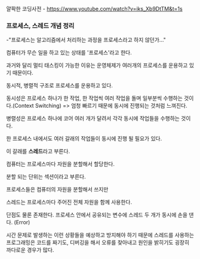 얄팍한 코딩사전 - https://www.youtube.com/watch?v=iks_Xb9DtTM&t=1s

### 프로세스, 스레드 개념 정리

-"프로세스는 알고리즘에서 처리하는 과정을 프로세스라고 하지 않던가..."


컴퓨터가 무슨 일을 하고 있는 상태를 '프로세스'라고 한다.

과거와 달리 멀티 태스킹이 가능한 이유는 운영체제가 여러개의 프로세스를 운용하고 있기 때문이다.

동시적, 병렬적 구조로 프로세스를 운용하고 있다.

동시성은 프로세스 하나가 한 작업, 한 작업씩 여러 작업을 돌며 일부분씩 수행하는 것이다.(Context Switching)
=> 엄청 빠르기 때문에 동시에 진행되는 것처럼 느껴진다.

병렬성은 프로세스 하나에 코어 여러 개가 달려서 각각 동시에 작업들을 수행하는 것이다.


한 프로세스 내에서도 여러 갈래의 작업들이 동시에 진행 될 필요가 있다.

이 갈래를 **스레드**라고 부른다.

컴퓨터는 프로세스마다 자원을 분할해서 할당한다.

분할 되는 단위는 섹션이라고 부른다.


프로세스들은 컴퓨터의 자원을 분할해서 쓰지만

스레드는 프로세스마다 주어진 전체 자원을 함께 사용한다.


단점도 물론 존재한다.
프로세스 안에서 공유되는 변수에 스레드 두 개가 동시에 손을 댄다. (Error)

시간 문제로 발생하는 이런 상황들을 예상하고 방지해야 하기 때문에 스레드를 사용하는 프로그래밍은 코드를 짜기도, 디버깅을 해서
오류를 찾아내고 원인을 밝히기도 굉장히 까다로운 경우가 많다.

